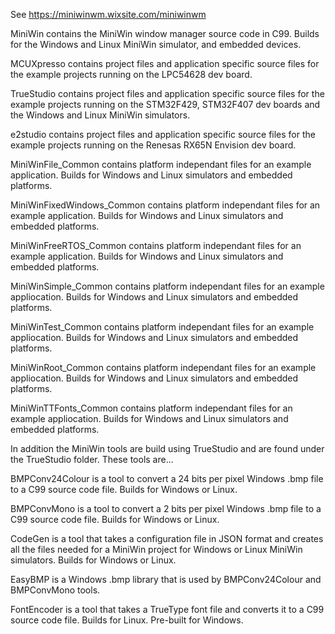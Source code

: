 See https://miniwinwm.wixsite.com/miniwinwm

MiniWin contains the MiniWin window manager source code in C99. Builds for the Windows and Linux MiniWin simulator, and embedded devices.

MCUXpresso contains project files and application specific source files for the example projects running on the LPC54628 dev board.

TrueStudio contains project files and application specific source files for the example projects running on the STM32F429, STM32F407 dev boards and the Windows and Linux MiniWin simulators.

e2studio contains project files and application specific source files for the example projects running on the Renesas RX65N Envision dev board.

MiniWinFile_Common contains platform independant files for an example application. Builds for Windows and Linux simulators and embedded platforms.

MiniWinFixedWindows_Common contains platform independant files for an example application. Builds for Windows and Linux simulators and embedded platforms.

MiniWinFreeRTOS_Common contains platform independant files for an example application. Builds for Windows and Linux simulators and embedded platforms.

MiniWinSimple_Common contains platform independant files for an example appliocation. Builds for Windows and Linux simulators and embedded platforms.

MiniWinTest_Common contains platform independant files for an example appliocation. Builds for Windows and Linux simulators and embedded platforms.

MiniWinRoot_Common contains platform independant files for an example appliocation. Builds for Windows and Linux simulators and embedded platforms.

MiniWinTTFonts_Common contains platform independant files for an example appliocation. Builds for Windows and Linux simulators and embedded platforms.

In addition the MiniWin tools are build using TrueStudio and are found under the TrueStudio folder. These tools are...

BMPConv24Colour is a tool to convert a 24 bits per pixel Windows .bmp file to a C99 source code file. Builds for Windows or Linux.

BMPConvMono is a tool to convert a 2 bits per pixel Windows .bmp file to a C99 source code file. Builds for Windows or Linux.

CodeGen is a tool that takes a configuration file in JSON format and creates all the files needed for a MiniWin project for Windows or Linux MiniWin simulators. Builds for Windows or Linux.

EasyBMP is a Windows .bmp library that is used by BMPConv24Colour and BMPConvMono tools. 

FontEncoder is a tool that takes a TrueType font file and converts it to a C99 source code file. Builds for Linux. Pre-built for Windows.
